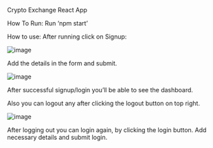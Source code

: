 Crypto Exchange React App

How To Run:
Run ‘npm start’

How to use:
After running click on Signup:

![image](https://github.com/sadiqalvisystemsltd/react-training/assets/134526875/1c2d5bd3-a9b9-4f67-a34f-6797c847d16f)

Add the details in the form and submit.

![image](https://github.com/sadiqalvisystemsltd/react-training/assets/134526875/ef9befbe-dbb0-4234-af8c-e3a55970d3a5)

After successful signup/login you’ll be able to see the dashboard.

Also you can logout any after clicking the logout button on top right.



![image](https://github.com/sadiqalvisystemsltd/react-training/assets/134526875/66048589-1505-4e15-9e38-9e2215846eb4)


After logging out you can login again, by clicking the login button. Add necessary details and submit login. 

